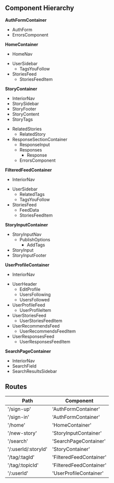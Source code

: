 ## Component Hierarchy

**AuthFormContainer**
- AuthForm
- ErrorsComponent

**HomeContainer**
- HomeNav
+ UserSidebar
  - TagsYouFollow
+ StoriesFeed
  - StoriesFeedItem

**StoryContainer**
- InteriorNav
- StorySidebar
- StoryFooter
- StoryContent
- StoryTags
+ RelatedStories
  - RelatedStory
+ ResponseSectionContainer
  - ResponseInput
  + Responses
    - Response
  - ErrorsComponent

**FilteredFeedContainer**
- InteriorNav
+ UserSidebar
  - RelatedTags
  - TagsYouFollow
+ StoriesFeed
  - FeedData
  - StoriesFeedItem

**StoryInputContainer**
- StoryInputNav
  + PublishOptions
    - AddTags
- StoryInput
- StoryInputFooter

**UserProfileContainer**
- InteriorNav
+ UserHeader
  - EditProfile
  - UsersFollowing
  - UsersFollowed
+ UserProfileFeed
  - UserProfileItem
+ UserStoriesFeed
  - UserStoriesFeedItem
+ UserRecommendsFeed
  - UserRecommendsFeedItem
+ UserResponsesFeed
  - UserResponsesFeedItem

**SearchPageContainer**
- InteriorNav
- SearchField
- SearchResultsSidebar

## Routes

|Path   | Component   |
|-------|-------------|
| '/sign-up' | 'AuthFormContainer' |
| '/sign-in' | 'AuthFormContainer' |
| '/home' | 'HomeContainer' |
| '/new-story' | 'StoryInputContainer' |
| '/search' | 'SearchPageContainer' |
| '/:userId/:storyId' | 'StoryContainer' |
| '/tag/:tagId' | 'FilteredFeedContainer' |
| '/tag/:topicId' | 'FilteredFeedContainer' |
| '/:userId' | 'UserProfileContainer' |
